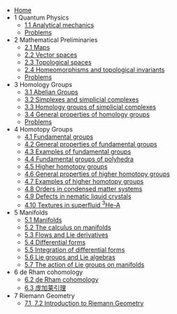 - [Home](README.md)
- 1 Quantum Physics
  - [1.1 Analytical mechanics](1/1.1.md)
  - [Problems](1/1_problems.md)
- 2 Mathematical Preliminaries
  - [2.1 Maps](2/2.1.md)
  - [2.2 Vector spaces](2/2.2.md)
  - [2.3 Topological spaces](2/2.3.md)
  - [2.4 Homeomorphisms and topological invariants](2/2.4.md)
  - [Problems](2/2_problems.md)
- 3 Homology Groups
  - [3.1 Abelian Groups](3/3.1.md)
  - [3.2 Simplexes and simplicial complexes](3/3.2.md)
  - [3.3 Homology groups of simplicial complexes](3/3.3.md)
  - [3.4 General properties of homology groups](3/3.4.md)
  - [Problems](3/3_problems.md)
- 4 Homotopy Groups
  - [4.1 Fundamental groups](4/4.1.md) 
  - [4.2 General properties of fundamental groups](4/4.2.md)
  - [4.3 Examples of fundamental groups](4/4.3.md)
  - [4.4 Fundamental groups of polyhedra](4/4.4.md)
  - [4.5 Higher homotopy groups](4/4.5.md)
  - [4.6 General properties of higher homotopy groups](4/4.6.md)
  - [4.7 Examples of higher homotopy groups](4/4.7.md)
  - [4.8 Orders in condensed matter systems](4/4.8.md)
  - [4.9 Defects in nematic liquid crystals](4/4.9.md)
  - [4.10 Textures in superfluid $^3$He-A](4/4.10.md)
- 5 Manifolds
  - [5.1 Manifolds](5/5.1.md)
  - [5.2 The calculus on manifolds](5/5.2.md)
  - [5.3 Flows and Lie derivatives](5/5.3.md)
  - [5.4 Differential forms](5/5.4.md)
  - [5.5 Integration of differential forms](5/5.5.md)
  - [5.6 Lie groups and Lie algebras](5/5.6.md)
  - [5.7 The action of Lie groups on manifolds](5/5.7.md)
- 6 de Rham cohomology
  - [6.2 de Rham cohomology](6/6.2.md)
  - [6.3 庞加莱引理](6/6.3.md)
- 7 Riemann Geometry
  - [7.1, 7.2 Introduction to Riemann Geometry](7/7.1_7.2.md)
